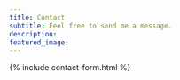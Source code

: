 ```yaml
---
title: Contact
subtitle: Feel free to send me a message.
description: 
featured_image:
---
```


{% include contact-form.html %}

<!--[Formspree](https://formspree.io/create/jekyllthemes)-->
